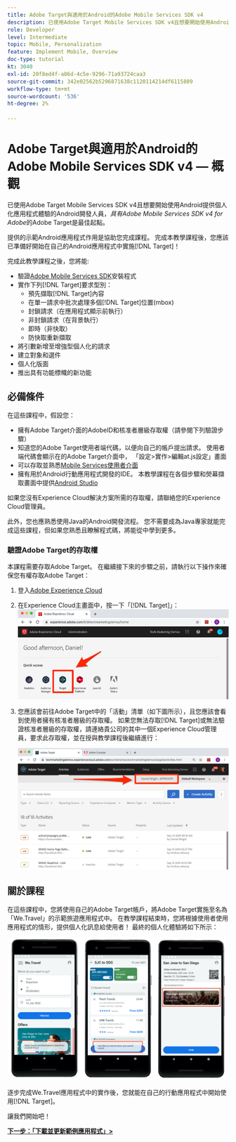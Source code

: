 ```yaml
---
title: Adobe Target與適用於Android的Adobe Mobile Services SDK v4
description: 已使用Adobe Target Mobile Services SDK v4且想要開始使用Android提供個人化應用程式體驗的Android開發人員，最佳起點就是透過Adobe Mobile Services SDK v4AdobeAdobe Target。
role: Developer
level: Intermediate
topic: Mobile, Personalization
feature: Implement Mobile, Overview
doc-type: tutorial
kt: 3040
exl-id: 20f8ed4f-a86d-4c5e-9296-71a93724caa3
source-git-commit: 342e02562b5296871638c1120114214df6115809
workflow-type: tm+mt
source-wordcount: '536'
ht-degree: 2%

---
```


# Adobe Target與適用於Android的Adobe Mobile Services SDK v4 — 概觀

已使用Adobe Target Mobile Services SDK v4且想要開始使用Android提供個人化應用程式體驗的Android開發人員，_具有Adobe Mobile Services SDK v4 for Adobe_&#x200B;的Adobe Target是最佳起點。

提供的示範Android應用程式作用是協助您完成課程。 完成本教學課程後，您應該已準備好開始在自己的Android應用程式中實施[!DNL Target]！

完成此教學課程之後，您將能:

* 驗證[Adobe Mobile Services SDK](https://experienceleague.adobe.com/docs/mobile-services/android/getting-started-android/requirements.html?lang=en)安裝程式
* 實作下列[!DNL Target]要求型別：
   * 預先擷取[!DNL Target]內容
   * 在單一請求中批次處理多個[!DNL Target]位置(mbox)
   * 封鎖請求（在應用程式顯示前執行）
   * 非封鎖請求（在背景執行）
   * 即時（非快取）
   * 防快取重新擷取
* 將引數新增至增強型個人化的請求
* 建立對象和選件
* 個人化版面
* 推出具有功能標幟的新功能

## 必備條件

在這些課程中，假設您：

* 擁有Adobe Target介面的AdobeID和核准者層級存取權（請參閱下列驗證步驟）
* 知道您的Adobe Target使用者端代碼，以便向自己的帳戶提出請求。 使用者端代碼會顯示在的Adobe Target介面中，   「設定>實作>編輯at.js設定」畫面
* 可以存取並熟悉[Mobile Services使用者介面](https://mobilemarketing.adobe.com/)
* 擁有用於Android行動應用程式開發的IDE。 本教學課程在各個步驟和熒幕擷取畫面中提供[Android Studio](https://developer.android.com/studio/install)

如果您沒有Experience Cloud解決方案所需的存取權，請聯絡您的Experience Cloud管理員。

此外，您也應熟悉使用Java的Android開發流程。 您不需要成為Java專家就能完成這些課程，但如果您熟悉且瞭解程式碼，將能從中學到更多。

### 驗證Adobe Target的存取權

本課程需要存取Adobe Target。 在繼續接下來的步驟之前，請執行以下操作來確保您有權存取Adobe Target：

1. 登入[Adobe Experience Cloud](https://experience.adobe.com/)
1. 在Experience Cloud主畫面中，按一下「[!DNL Target]」：
   ![Experience Cloud主畫面](assets/aec_homeScreen_clickTarget.png)
1. 您應該會前往Adobe Target中的「活動」清單（如下圖所示），且您應該會看到使用者擁有核准者層級的存取權。 如果您無法存取[!DNL Target]或無法驗證核准者層級的存取權，請連絡貴公司的其中一個Experience Cloud管理員，要求此存取權，並在授與教學課程後繼續進行：

   ![Adobe的UI](assets/targetUI_approver.png)

## 關於課程

在這些課程中，您將使用自己的Adobe Target帳戶，將Adobe Target實施至名為「We.Travel」的示範旅遊應用程式中。 在教學課程結束時，您將根據使用者使用應用程式的情形，提供個人化訊息給使用者！ 最終的個人化體驗將如下所示：

![We.Travel應用程式最終版](assets/overview_final_result.jpg)

逐步完成We.Travel應用程式中的實作後，您就能在自己的行動應用程式中開始使用[!DNL Target]。

讓我們開始吧！

**[下一步：「下載並更新範例應用程式」>](download-and-update-the-sample-app.md)**
